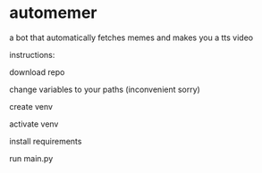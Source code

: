 # automemer
a bot that automatically fetches memes and makes you a tts video

instructions: 

download repo

change variables to your paths (inconvenient sorry)

create venv

activate venv

install requirements

run main.py
